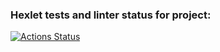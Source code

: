 ### Hexlet tests and linter status for project:
[![Actions Status](https://github.com/korolmaria/layout-designer-project-lvl1/workflows/hexlet-check/badge.svg)](https://github.com/korolmaria/layout-designer-project-lvl1/actions)